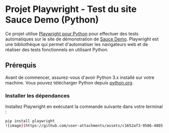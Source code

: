 # Projet Playwright - Test du site Sauce Demo (Python)

Ce projet utilise [Playwright pour Python](https://playwright.dev/python/) pour effectuer des tests automatiques sur le site de démonstration de [Sauce Demo](https://www.saucedemo.com/). Playwright est une bibliothèque qui permet d'automatiser les navigateurs web et de réaliser des tests fonctionnels en utilisant Python.

## Prérequis

Avant de commencer, assurez-vous d'avoir Python 3.x installé sur votre machine. Vous pouvez télécharger Python depuis [python.org](https://www.python.org/).

### Installer les dépendances

Installez Playwright en exécutant la commande suivante dans votre terminal :

```bash
pip install playwright
![image](https://github.com/user-attachments/assets/c1652af3-9506-4805-95c5-a36a14e956f0)
